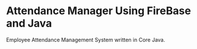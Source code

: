 # Attendance Manager Using FireBase and Java
 Employee Attendance Management System written in Core Java.
